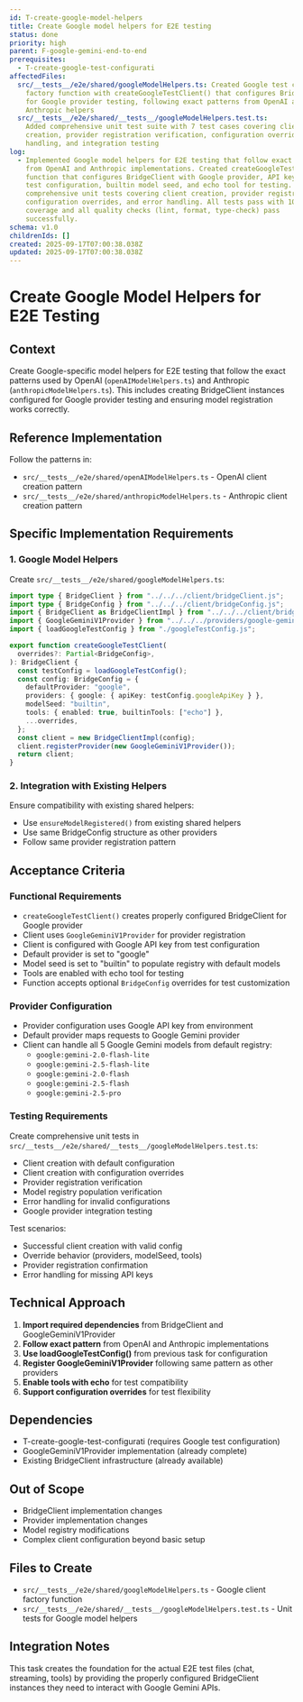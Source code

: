 ```yaml
---
id: T-create-google-model-helpers
title: Create Google model helpers for E2E testing
status: done
priority: high
parent: F-google-gemini-end-to-end
prerequisites:
  - T-create-google-test-configurati
affectedFiles:
  src/__tests__/e2e/shared/googleModelHelpers.ts: Created Google test client
    factory function with createGoogleTestClient() that configures BridgeClient
    for Google provider testing, following exact patterns from OpenAI and
    Anthropic helpers
  src/__tests__/e2e/shared/__tests__/googleModelHelpers.test.ts:
    Added comprehensive unit test suite with 7 test cases covering client
    creation, provider registration verification, configuration overrides, error
    handling, and integration testing
log:
  - Implemented Google model helpers for E2E testing that follow exact patterns
    from OpenAI and Anthropic implementations. Created createGoogleTestClient()
    function that configures BridgeClient with Google provider, API key from
    test configuration, builtin model seed, and echo tool for testing. Added
    comprehensive unit tests covering client creation, provider registration,
    configuration overrides, and error handling. All tests pass with 100%
    coverage and all quality checks (lint, format, type-check) pass
    successfully.
schema: v1.0
childrenIds: []
created: 2025-09-17T07:00:38.038Z
updated: 2025-09-17T07:00:38.038Z
---
```


# Create Google Model Helpers for E2E Testing

## Context

Create Google-specific model helpers for E2E testing that follow the exact patterns used by OpenAI (`openAIModelHelpers.ts`) and Anthropic (`anthropicModelHelpers.ts`). This includes creating BridgeClient instances configured for Google provider testing and ensuring model registration works correctly.

## Reference Implementation

Follow the patterns in:

- `src/__tests__/e2e/shared/openAIModelHelpers.ts` - OpenAI client creation pattern
- `src/__tests__/e2e/shared/anthropicModelHelpers.ts` - Anthropic client creation pattern

## Specific Implementation Requirements

### 1. Google Model Helpers

Create `src/__tests__/e2e/shared/googleModelHelpers.ts`:

```typescript
import type { BridgeClient } from "../../../client/bridgeClient.js";
import type { BridgeConfig } from "../../../client/bridgeConfig.js";
import { BridgeClient as BridgeClientImpl } from "../../../client/bridgeClient.js";
import { GoogleGeminiV1Provider } from "../../../providers/google-gemini-v1/index.js";
import { loadGoogleTestConfig } from "./googleTestConfig.js";

export function createGoogleTestClient(
  overrides?: Partial<BridgeConfig>,
): BridgeClient {
  const testConfig = loadGoogleTestConfig();
  const config: BridgeConfig = {
    defaultProvider: "google",
    providers: { google: { apiKey: testConfig.googleApiKey } },
    modelSeed: "builtin",
    tools: { enabled: true, builtinTools: ["echo"] },
    ...overrides,
  };
  const client = new BridgeClientImpl(config);
  client.registerProvider(new GoogleGeminiV1Provider());
  return client;
}
```

### 2. Integration with Existing Helpers

Ensure compatibility with existing shared helpers:

- Use `ensureModelRegistered()` from existing shared helpers
- Use same BridgeConfig structure as other providers
- Follow same provider registration pattern

## Acceptance Criteria

### Functional Requirements

- `createGoogleTestClient()` creates properly configured BridgeClient for Google provider
- Client uses `GoogleGeminiV1Provider` for provider registration
- Client is configured with Google API key from test configuration
- Default provider is set to "google"
- Model seed is set to "builtin" to populate registry with default models
- Tools are enabled with echo tool for testing
- Function accepts optional `BridgeConfig` overrides for test customization

### Provider Configuration

- Provider configuration uses Google API key from environment
- Default provider maps requests to Google Gemini provider
- Client can handle all 5 Google Gemini models from default registry:
  - `google:gemini-2.0-flash-lite`
  - `google:gemini-2.5-flash-lite`
  - `google:gemini-2.0-flash`
  - `google:gemini-2.5-flash`
  - `google:gemini-2.5-pro`

### Testing Requirements

Create comprehensive unit tests in `src/__tests__/e2e/shared/__tests__/googleModelHelpers.test.ts`:

- Client creation with default configuration
- Client creation with configuration overrides
- Provider registration verification
- Model registry population verification
- Error handling for invalid configurations
- Google provider integration testing

Test scenarios:

- Successful client creation with valid config
- Override behavior (providers, modelSeed, tools)
- Provider registration confirmation
- Error handling for missing API keys

## Technical Approach

1. **Import required dependencies** from BridgeClient and GoogleGeminiV1Provider
2. **Follow exact pattern** from OpenAI and Anthropic implementations
3. **Use loadGoogleTestConfig()** from previous task for configuration
4. **Register GoogleGeminiV1Provider** following same pattern as other providers
5. **Enable tools with echo** for test compatibility
6. **Support configuration overrides** for test flexibility

## Dependencies

- T-create-google-test-configurati (requires Google test configuration)
- GoogleGeminiV1Provider implementation (already complete)
- Existing BridgeClient infrastructure (already available)

## Out of Scope

- BridgeClient implementation changes
- Provider implementation changes
- Model registry modifications
- Complex client configuration beyond basic setup

## Files to Create

- `src/__tests__/e2e/shared/googleModelHelpers.ts` - Google client factory function
- `src/__tests__/e2e/shared/__tests__/googleModelHelpers.test.ts` - Unit tests for Google model helpers

## Integration Notes

This task creates the foundation for the actual E2E test files (chat, streaming, tools) by providing the properly configured BridgeClient instances they need to interact with Google Gemini APIs.
